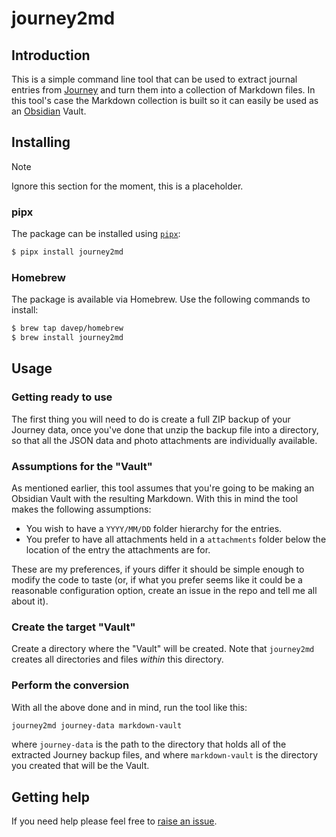 # journey2md

## Introduction

This is a simple command line tool that can be used to extract journal
entries from [Journey](https://journey.cloud) and turn them into a
collection of Markdown files. In this tool's case the Markdown collection is
built so it can easily be used as an [Obsidian](https://obsidian.md) Vault.

## Installing

> [!NOTE]
> Ignore this section for the moment, this is a placeholder.

### pipx

The package can be installed using [`pipx`](https://pypa.github.io/pipx/):

```sh
$ pipx install journey2md
```

### Homebrew

The package is available via Homebrew. Use the following commands to install:

```sh
$ brew tap davep/homebrew
$ brew install journey2md
```

## Usage

### Getting ready to use

The first thing you will need to do is create a full ZIP backup of your
Journey data, once you've done that unzip the backup file into a directory,
so that all the JSON data and photo attachments are individually available.

### Assumptions for the "Vault"

As mentioned earlier, this tool assumes that you're going to be making an
Obsidian Vault with the resulting Markdown. With this in mind the tool makes
the following assumptions:

- You wish to have a `YYYY/MM/DD` folder hierarchy for the entries.
- You prefer to have all attachments held in a `attachments` folder below
  the location of the entry the attachments are for.

These are my preferences, if yours differ it should be simple enough to
modify the code to taste (or, if what you prefer seems like it could be a
reasonable configuration option, create an issue in the repo and tell me all
about it).

### Create the target "Vault"

Create a directory where the "Vault" will be created. Note that `journey2md`
creates all directories and files *within* this directory.

### Perform the conversion

With all the above done and in mind, run the tool like this:

```sh
journey2md journey-data markdown-vault
```

where `journey-data` is the path to the directory that holds all of the
extracted Journey backup files, and where `markdown-vault` is the directory
you created that will be the Vault.

## Getting help

If you need help please feel free to [raise an
issue](https://github.com/davep/journey2md/issues).

[//]: # (README.md ends here)

